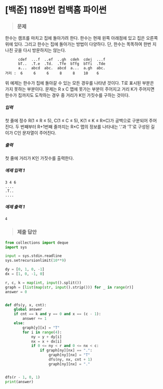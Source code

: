 # [백준] 1189번 컴백홈 파이썬

> ### 문제

한수는 캠프를 마치고 집에 돌아가려 한다. 한수는 현재 왼쪽 아래점에 있고 집은 오른쪽 위에 있다. 그리고 한수는 집에 돌아가는 방법이 다양하다. 단, 한수는 똑똑하여 한번 지나친 곳을 다시 방문하지는 않는다.

```
      cdef  ...f  ..ef  ..gh  cdeh  cdej  ...f 
      bT..  .T.e  .Td.  .Tfe  bTfg  bTfi  .Tde 
      a...  abcd  abc.  abcd  a...  a.gh  abc. 
거리 :  6     6     6     8     8    10    6
```

위 예제는 한수가 집에 돌아갈 수 있는 모든 경우를 나타낸 것이다. T로 표시된 부분은 가지 못하는 부분이다. 문제는 R x C 맵에 못가는 부분이 주어지고 거리 K가 주어지면 한수가 집까지도 도착하는 경우 중 거리가 K인 가짓수를 구하는 것이다.

##### 입력

첫 줄에 정수 R(1 ≤ R ≤ 5), C(1 ≤ C ≤ 5), K(1 ≤ K ≤ R×C)가 공백으로 구분되어 주어진다. 두 번째부터 R+1번째 줄까지는 R×C 맵의 정보를 나타내는 '.'과 'T'로 구성된 길이가 C인 문자열이 주어진다.

##### 출력

첫 줄에 거리가 K인 가짓수를 출력한다.

##### 예제 입력 1

```
3 4 6
....
.T..
....
```

##### 예제 출력 1

```
4
```

> ### 제출 답안

```python
from collections import deque
import sys

input = sys.stdin.readline
sys.setrecursionlimit(10**9)

dy = [0, 1, 0, -1]
dx = [1, 0, -1, 0]

r, c, k = map(int, input().split())
graph = [list(map(str, input().strip())) for _ in range(r)]
answer = 0


def dfs(y, x, cnt):
    global answer
    if cnt == k and y == 0 and x == (c - 1):
        answer += 1
    else:
        graph[y][x] = "T"
        for i in range(4):
            ny = y + dy[i]
            nx = x + dx[i]
            if 0 <= ny < r and 0 <= nx < c:
                if graph[ny][nx] == ".":
                    graph[ny][nx] = "T"
                    dfs(ny, nx, cnt + 1)
                    graph[ny][nx] = "."


dfs(r - 1, 0, 1)
print(answer)
```